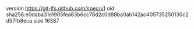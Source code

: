 version https://git-lfs.github.com/spec/v1
oid sha256:e0daba31e1905fea83b6cc78d2c0d88ba0ab142ac405735250130c2d57fb8eca
size 16387
